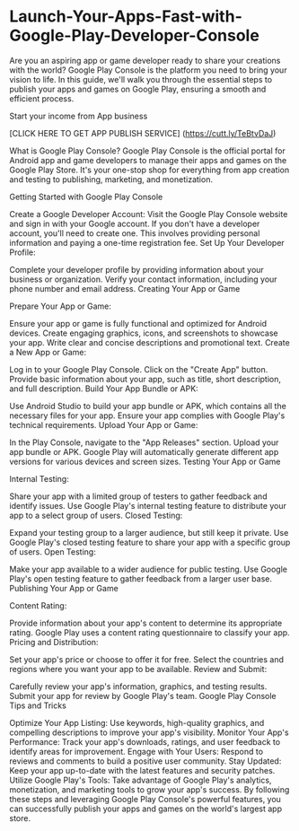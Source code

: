 # Launch-Your-Apps-Fast-with-Google-Play-Developer-Console

Are you an aspiring app or game developer ready to share your creations with the world? Google Play Console is the platform you need to bring your vision to life. In this guide, we'll walk you through the essential steps to publish your apps and games on Google Play, ensuring a smooth and efficient process.


Start your income from App business

[CLICK HERE TO GET APP PUBLISH SERVICE] (https://cutt.ly/TeBtvDaJ)



What is Google Play Console?
Google Play Console is the official portal for Android app and game developers to manage their apps and games on the Google Play Store. It's your one-stop shop for everything from app creation and testing to publishing, marketing, and monetization.

Getting Started with Google Play Console

Create a Google Developer Account:
Visit the Google Play Console website and sign in with your Google account.
If you don't have a developer account, you'll need to create one. This involves providing personal information and paying a one-time registration fee.
Set Up Your Developer Profile:

Complete your developer profile by providing information about your business or organization.
Verify your contact information, including your phone number and email address.
Creating Your App or Game

Prepare Your App or Game:

Ensure your app or game is fully functional and optimized for Android devices.
Create engaging graphics, icons, and screenshots to showcase your app.
Write clear and concise descriptions and promotional text.
Create a New App or Game:

Log in to your Google Play Console.
Click on the "Create App" button.
Provide basic information about your app, such as title, short description, and full description.
Build Your App Bundle or APK:

Use Android Studio to build your app bundle or APK, which contains all the necessary files for your app.
Ensure your app complies with Google Play's technical requirements.
Upload Your App or Game:

In the Play Console, navigate to the "App Releases" section.
Upload your app bundle or APK.
Google Play will automatically generate different app versions for various devices and screen sizes.
Testing Your App or Game

Internal Testing:

Share your app with a limited group of testers to gather feedback and identify issues.
Use Google Play's internal testing feature to distribute your app to a select group of users.
Closed Testing:

Expand your testing group to a larger audience, but still keep it private.
Use Google Play's closed testing feature to share your app with a specific group of users.
Open Testing:

Make your app available to a wider audience for public testing.
Use Google Play's open testing feature to gather feedback from a larger user base.
Publishing Your App or Game

Content Rating:

Provide information about your app's content to determine its appropriate rating.
Google Play uses a content rating questionnaire to classify your app.
Pricing and Distribution:

Set your app's price or choose to offer it for free.
Select the countries and regions where you want your app to be available.
Review and Submit:

Carefully review your app's information, graphics, and testing results.
Submit your app for review by Google Play's team.
Google Play Console Tips and Tricks

Optimize Your App Listing: Use keywords, high-quality graphics, and compelling descriptions to improve your app's visibility.
Monitor Your App's Performance: Track your app's downloads, ratings, and user feedback to identify areas for improvement.
Engage with Your Users: Respond to reviews and comments to build a positive user community.
Stay Updated: Keep your app up-to-date with the latest features and security patches.
Utilize Google Play's Tools: Take advantage of Google Play's analytics, monetization, and marketing tools to grow your app's success.
By following these steps and leveraging Google Play Console's powerful features, you can successfully publish your apps and games on the world's largest app store.
